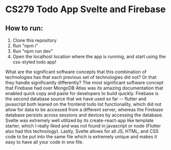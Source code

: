 # CS279 Todo App Svelte and Firebase

## How to run:

1. Clone this repository
2. Run "npm i"
3. Run "npm run dev"
4. Open the localhost location where the app is running, and start using the css-styled todo app!

What are the significant software concepts that this combination of technologies has that each previous set of technologies did not? Or that they handle significantly differently?
The most significant software concept that Firebase had over MongoDB Atlas was its amazing documentation that enabled quick copy and paste for developers to build quickly. Firebase is the second database source that we have used so far -- flutter and javascript both leaned on the frontend todo list functionality, which did not allow for data to be accessed from a different server, whereas the Firebase database persists across sessions and devices by accessing the database. Svelte was extremely well utilized by its create-react-app like template starter, which I really liked and was not found in javascript or node (Flutter also had this technology). Lastly, Svelte allows for all JS, HTML, and CSS code to be put into the same file which is extremely unique and makes it easy to have all your code in one file.
